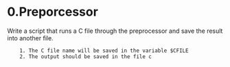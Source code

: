 0.Preporcessor
============================
Write a script that runs a C file through the preprocessor and save the result into another file.

        1. The C file name will be saved in the variable $CFILE
        2. The output should be saved in the file c
